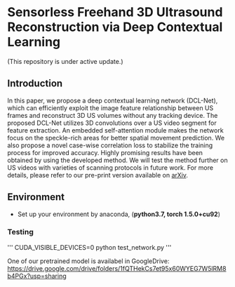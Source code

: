 # Sensorless Freehand 3D Ultrasound Reconstruction via Deep Contextual Learning
(This repository is under active update.)

## Introduction
In this paper, we propose a deep contextual learning network (DCL-Net), which can efficiently exploit the image feature relationship between US frames and reconstruct 3D US volumes without any tracking device. The proposed DCL-Net utilizes 3D convolutions over a US video segment for feature extraction. An embedded self-attention module makes the network focus on the speckle-rich areas for better spatial movement prediction. We also propose a novel case-wise correlation loss to stabilize the training process for improved accuracy. Highly promising results have been obtained by using the developed method. We will test the method further on US videos with varieties of scanning protocols in future work. For more details, please refer to our pre-print version available on [arXiv](https://arxiv.org/abs/2006.07694).

## Environment
- Set up your environment by anaconda, (**python3.7, torch 1.5.0+cu92**)

### Testing
'''
CUDA_VISIBLE_DEVICES=0 python test_network.py
'''

One of our pretrained model is availabel in GoogleDrive: https://drive.google.com/drive/folders/1fQTHekCs7et95x60WYEG7W5lRM8b4PGx?usp=sharing
